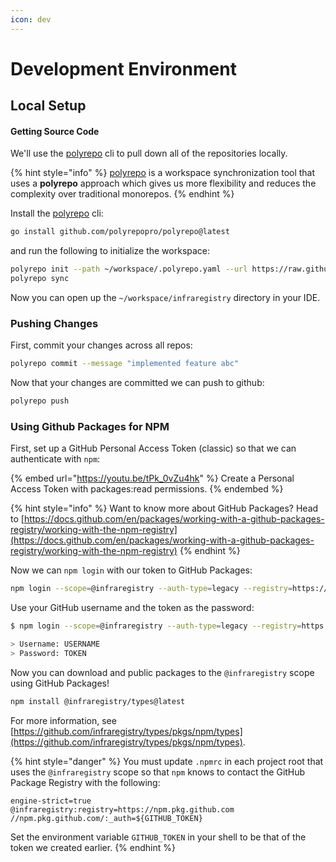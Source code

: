```yaml
---
icon: dev
---
```


# Development Environment

## Local Setup

#### Getting Source Code

We'll use the [polyrepo](https://github.com/polyrepopro/polyrepo) cli to pull down all of the repositories locally.

{% hint style="info" %}
[polyrepo](https://github.com/polyrepopro/polyrepo) is a workspace synchronization tool that uses a **polyrepo** approach which gives us more flexibility and reduces the complexity over traditional monorepos.
{% endhint %}

Install the [polyrepo](https://github.com/polyrepopro/polyrepo) cli:

```bash
go install github.com/polyrepopro/polyrepo@latest
```

and run the following to initialize the workspace:

```bash
polyrepo init --path ~/workspace/.polyrepo.yaml --url https://raw.githubusercontent.com/infraregistry/workspace/refs/heads/main/.polyrepo.yaml?token=GHSAT0AAAAAACW3AGD6HULOTO5U5DEAPF2IZYCVW2Q 
polyrepo sync
```

Now you can open up the `~/workspace/infraregistry` directory in your IDE.

### Pushing Changes

First, commit your changes across all repos:

```bash
polyrepo commit --message "implemented feature abc"
```

Now that your changes are committed we can push to github:

```bash
polyrepo push
```

### Using Github Packages for NPM

First, set up a GitHub Personal Access Token (classic) so that we can authenticate with `npm`:

{% embed url="https://youtu.be/tPk_0vZu4hk" %}
Create a Personal Access Token with packages:read permissions.
{% endembed %}

{% hint style="info" %}
Want to know more about GitHub Packages? Head to [https://docs.github.com/en/packages/working-with-a-github-packages-registry/working-with-the-npm-registry](https://docs.github.com/en/packages/working-with-a-github-packages-registry/working-with-the-npm-registry)
{% endhint %}

Now we can `npm login` with our token to GitHub Packages:

```bash
npm login --scope=@infraregistry --auth-type=legacy --registry=https://npm.pkg.github.com
```

Use your GitHub username and the token as the password:

```bash
$ npm login --scope=@infraregistry --auth-type=legacy --registry=https://npm.pkg.github.com

> Username: USERNAME
> Password: TOKEN
```

Now you can download and public packages to the `@infraregistry` scope using GitHub Packages!

```bash
npm install @infraregistry/types@latest
```

For more information, see [https://github.com/infraregistry/types/pkgs/npm/types](https://github.com/infraregistry/types/pkgs/npm/types).

{% hint style="danger" %}
You must update `.npmrc` in each project root that uses the `@infraregistry` scope so that `npm` knows to contact the GitHub Package Registry with the following:

```properties
engine-strict=true
@infraregistry:registry=https://npm.pkg.github.com
//npm.pkg.github.com/:_auth=${GITHUB_TOKEN}
```

Set the environment variable `GITHUB_TOKEN` in your shell to be that of the token we created earlier.
{% endhint %}

